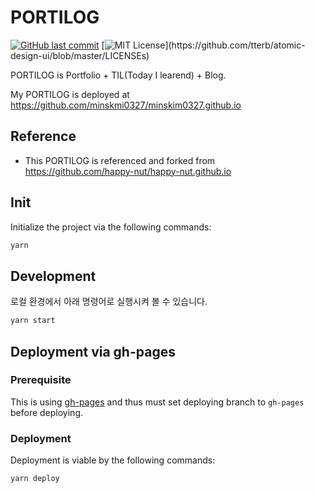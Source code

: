 # PORTILOG

[![GitHub last commit](https://img.shields.io/github/last-commit/google/skia.svg?style=flat)]()
[![MIT License](https://img.shields.io/apm/l/atomic-design-ui.svg?)](https://github.com/tterb/atomic-design-ui/blob/master/LICENSEs)

PORTILOG is Portfolio + TIL(Today I learend) + Blog.

My PORTILOG is deployed at https://github.com/minskmi0327/minskim0327.github.io

## Reference

- This PORTILOG is referenced and forked from https://github.com/happy-nut/happy-nut.github.io

## Init

Initialize the project via the following commands:

```bash
yarn
```

## Development

로컬 환경에서 아래 명령어로 실행시켜 볼 수 있습니다.

```bash
yarn start
```

## Deployment via gh-pages

### Prerequisite

This is using [gh-pages](https://www.npmjs.com/package/gh-pages) and thus must set deploying branch to `gh-pages` before deploying.
### Deployment

Deployment is viable by the following commands:

```bash
yarn deploy
```


